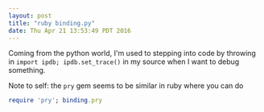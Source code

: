 ```yaml
---
layout: post
title: "ruby binding.py"
date: Thu Apr 21 13:53:49 PDT 2016
---
```


Coming from the python world, I'm used to stepping into code by throwing in
`import ipdb; ipdb.set_trace()` in my source when I want to debug something.

Note to self: the `pry` gem seems to be similar in ruby where you can do

```ruby
require 'pry'; binding.pry
```
